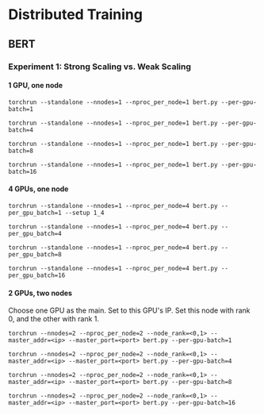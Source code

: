 # Distributed Training

## BERT

### Experiment 1: Strong Scaling vs. Weak Scaling

#### 1 GPU, one node
`torchrun --standalone --nnodes=1 --nproc_per_node=1 bert.py --per-gpu-batch=1`

`torchrun --standalone --nnodes=1 --nproc_per_node=1 bert.py --per-gpu-batch=4`

`torchrun --standalone --nnodes=1 --nproc_per_node=1 bert.py --per-gpu-batch=8`

`torchrun --standalone --nnodes=1 --nproc_per_node=1 bert.py --per-gpu-batch=16`

#### 4 GPUs, one node
`torchrun --standalone --nnodes=1 --nproc_per_node=4 bert.py --per_gpu_batch=1 --setup 1_4`

`torchrun --standalone --nnodes=1 --nproc_per_node=4 bert.py --per_gpu_batch=4`

`torchrun --standalone --nnodes=1 --nproc_per_node=4 bert.py --per_gpu_batch=8`

`torchrun --standalone --nnodes=1 --nproc_per_node=4 bert.py --per_gpu_batch=16`

#### 2 GPUs, two nodes
Choose one GPU as the main. Set <ip> to this GPU's IP. Set this node with rank 0, and the other with rank 1.

`torchrun --nnodes=2 --nproc_per_node=2 --node_rank=<0,1> --master_addr=<ip> --master_port=<port> bert.py --per-gpu-batch=1`

`torchrun --nnodes=2 --nproc_per_node=2 --node_rank=<0,1> --master_addr=<ip> --master_port=<port> bert.py --per-gpu-batch=4`

`torchrun --nnodes=2 --nproc_per_node=2 --node_rank=<0,1> --master_addr=<ip> --master_port=<port> bert.py --per-gpu-batch=8`

`torchrun --nnodes=2 --nproc_per_node=2 --node_rank=<0,1> --master_addr=<ip> --master_port=<port> bert.py --per-gpu-batch=16`

